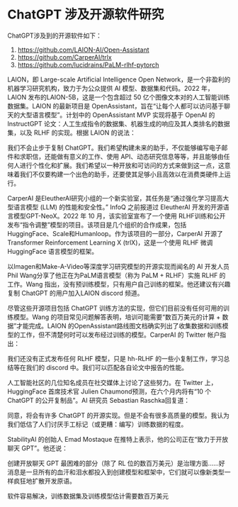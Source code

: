 # ChatGPT 涉及开源软件研究
ChatGPT涉及到的开源软件如下：
1. https://github.com/LAION-AI/Open-Assistant
1. https://github.com/CarperAI/trlx
1. https://github.com/lucidrains/PaLM-rlhf-pytorch

LAION，即 Large-scale Artificial Intelligence Open Network，是一个非盈利的机器学习研究机构，致力于为公众提供 AI 模型、数据集和代码。2022 年， LAION 发布的LAION-5B，这是一个包含超过 50 亿个图像文本对的人工智能训练数据集。LAION 的最新项目是 OpenAssistant，旨在“让每个人都可以访问基于聊天的大型语言模型”。计划中的 OpenAssistant MVP 实现将基于 OpenAI 的 InstructGPT 论文：人工生成指令的数据集、机器生成的响应及其人类排名的数据集，以及 RLHF 的实现。根据 LAION 的说法：

我们不会止步于复制 ChatGPT。我们希望构建未来的助手，不仅能够编写电子邮件和求职信，还能做有意义的工作、使用 API、动态研究信息等等，并且能够由任何人进行个性化和扩展。我们希望以一种开放和可访问的方式来做到这一点，这意味着我们不仅要构建一个出色的助手，还要使其足够小且高效以在消费类硬件上运行。

CarperAI 是EleutherAI研究小组的一个新实验室，其任务是“通过强化学习提高大型语言模型 (LLM) 的性能和安全性。” InfoQ 之前报道过 EleutherAI 开发的开源语言模型GPT-NeoX。2022 年 10 月，该实验室宣布了一个使用 RLHF训练和公开发布“指令调整”模型的项目。该项目是几个组织的合作成果，包括HuggingFace、Scale和Humanloop。作为该项目的一部分，CarperAI 开源了 Transformer Reinforcement Learning X (trlX)，这是一个使用 RLHF 微调 HuggingFace 语言模型的框架。

以Imagen和Make-A-Video等深度学习研究模型的开源实现而闻名的 AI 开发人员 Phil Wang分享了他正在为PaLM语言模型（称为 PaLM + RLHF）实施 RLHF 的工作。Wang 指出，没有预训练模型，只有用户自己训练的框架。他还建议有兴趣复制 ChatGPT 的用户加入LAION discord 频道。

尽管这些开源项目包括 ChatGPT 训练方法的实现，但它们目前没有任何可用的训练模型。Wang 的项目常见问题解答表明，培训可能需要“数百万美元的计算 + 数据”才能完成。LAION 的OpenAssistant路线图文档确实列出了收集数据和训练模型的工作，但不清楚何时可以发布经过训练的模型。CarperAI 的 Twitter 帐户指出：

我们还没有正式发布任何 RLHF 模型，只是 hh-RLHF 的一些小复制工作，学习总结等在我们的 discord 中。我们可以匹配各自论文中报告的性能。

人工智能社区的几位知名成员在社交媒体上讨论了这些努力。在 Twitter 上，HuggingFace 首席技术官 Julien Chaumond预测，在六个月内将有“10 个 ChatGPT 的公开复制品”。AI 研究员 Sebastian Raschka回复道：

同意，将会有许多 ChatGPT 的开源实现。但是不会有很多高质量的模型。我认为我们低估了人们讨厌手工标记（或更糟：编写）训练数据的程度。

StabilityAI 的创始人 Emad Mostaque 在推特上表示，他的公司正在“致力于开放聊天 GPT”。他还说：

创建开放聊天 GPT 最困难的部分（除了 RL 位的数百万美元）是治理方面......好消息是一旦所有的血汗和泪水都投入到创建模型和框架中，它们就可以像新类型一样疯狂地扩散开发原语。

软件容易解决，训练数据集及训练模型估计需要数百万美元
